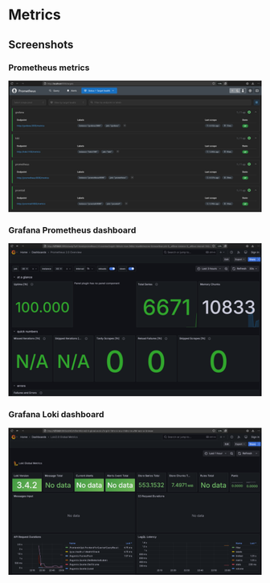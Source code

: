 # Metrics 

## Screenshots

### Prometheus metrics

![Prometheus](assets/prometheus.png)

### Grafana Prometheus dashboard

![Grafana Prometheus dashboard](assets/prometheus_dashboard.png)

### Grafana Loki dashboard

![Grafana Loki dashboard](assets/loki_dashboard.png)